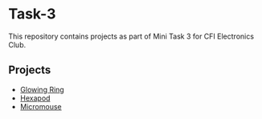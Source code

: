 # Task-3
This repository contains projects as part of Mini Task 3 for CFI Electronics Club.
## Projects
* [Glowing Ring](https://github.com/sagnik3141/Task-3/tree/master/Part%201)
* [Hexapod](https://github.com/sagnik3141/Task-3/tree/master/Part-2)
* [Micromouse](https://github.com/sagnik3141/Task-3/tree/master/Part-3)
